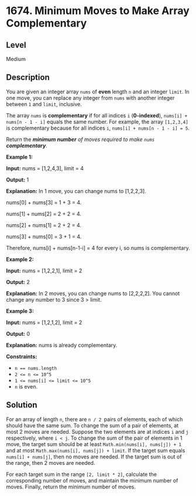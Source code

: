 # 1674. Minimum Moves to Make Array Complementary
## Level
Medium

## Description
You are given an integer array `nums` of **even** length `n` and an integer `limit`. In one move, you can replace any integer from `nums` with another integer between `1` and `limit`, inclusive.

The array `nums` is **complementary** if for all indices `i` (**0-indexed**), `nums[i] + nums[n - 1 - i]` equals the same number. For example, the array `[1,2,3,4]` is complementary because for all indices `i`, `nums[i] + nums[n - 1 - i] = 5`.

Return the ***minimum number** of moves required to make `nums` **complementary***.

**Example 1:**

**Input:** nums = [1,2,4,3], limit = 4

**Output:** 1

**Explanation:** In 1 move, you can change nums to [1,2,2,3].

nums[0] + nums[3] = 1 + 3 = 4.

nums[1] + nums[2] = 2 + 2 = 4.

nums[2] + nums[1] = 2 + 2 = 4.

nums[3] + nums[0] = 3 + 1 = 4.

Therefore, nums[i] + nums[n-1-i] = 4 for every i, so nums is complementary.

**Example 2:**

**Input:** nums = [1,2,2,1], limit = 2

**Output:** 2

**Explanation:** In 2 moves, you can change nums to [2,2,2,2]. You cannot change any number to 3 since 3 > limit.

**Example 3:**

**Input:** nums = [1,2,1,2], limit = 2

**Output:** 0

**Explanation:** nums is already complementary.

**Constraints:**

* `n == nums.length`
* `2 <= n <= 10^5`
* `1 <= nums[i] <= limit <= 10^5`
* `n` is even.

## Solution
For an array of length `n`, there are `n / 2 `pairs of elements, each of which should have the same sum. To change the sum of a pair of elements, at most 2 moves are needed. Suppose the two elements are at indices `i` and `j` respectively, where `i < j`. To change the sum of the pair of elements in 1 move, the target sum should be at least `Math.min(nums[i], nums[j]) + 1` and at most `Math.max(nums[i], nums[j]) + limit`. If the target sum equals `nums[i] + nums[j]`, then no moves are needed. If the target sum is out of the range, then 2 moves are needed.

For each target sum in the range `[2, limit * 2]`, calculate the corresponding number of moves, and maintain the minimum number of moves. Finally, return the minimum number of moves.

